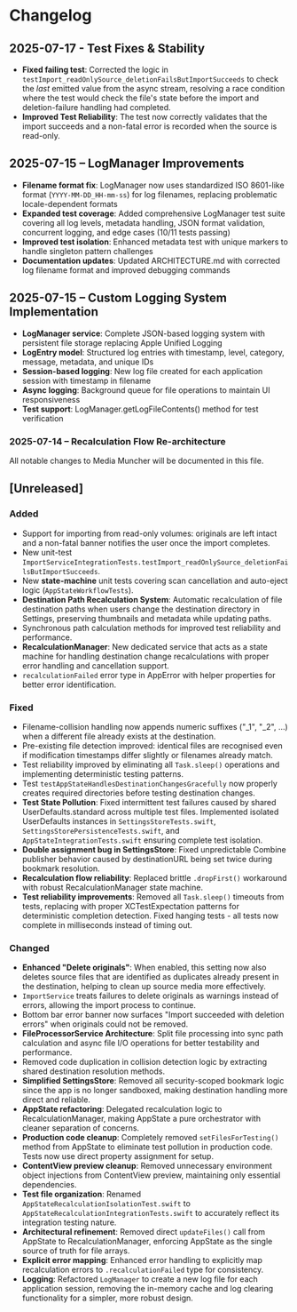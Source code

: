 # Changelog

## 2025-07-17 - Test Fixes & Stability
- **Fixed failing test**: Corrected the logic in `testImport_readOnlySource_deletionFailsButImportSucceeds` to check the *last* emitted value from the async stream, resolving a race condition where the test would check the file's state before the import and deletion-failure handling had completed.
- **Improved Test Reliability**: The test now correctly validates that the import succeeds and a non-fatal error is recorded when the source is read-only.

## 2025-07-15 – LogManager Improvements
- **Filename format fix**: LogManager now uses standardized ISO 8601-like format (`YYYY-MM-DD_HH-mm-ss`) for log filenames, replacing problematic locale-dependent formats
- **Expanded test coverage**: Added comprehensive LogManager test suite covering all log levels, metadata handling, JSON format validation, concurrent logging, and edge cases (10/11 tests passing)
- **Improved test isolation**: Enhanced metadata test with unique markers to handle singleton pattern challenges
- **Documentation updates**: Updated ARCHITECTURE.md with corrected log filename format and improved debugging commands

## 2025-07-15 – Custom Logging System Implementation
- **LogManager service**: Complete JSON-based logging system with persistent file storage replacing Apple Unified Logging
- **LogEntry model**: Structured log entries with timestamp, level, category, message, metadata, and unique IDs
- **Session-based logging**: New log file created for each application session with timestamp in filename
- **Async logging**: Background queue for file operations to maintain UI responsiveness 
- **Test support**: LogManager.getLogFileContents() method for test verification

### 2025-07-14 – Recalculation Flow Re-architecture

All notable changes to Media Muncher will be documented in this file.

## [Unreleased]

### Added
- Support for importing from read-only volumes: originals are left intact and a non-fatal banner notifies the user once the import completes.
- New unit-test `ImportServiceIntegrationTests.testImport_readOnlySource_deletionFailsButImportSucceeds`.
- New **state-machine** unit tests covering scan cancellation and auto-eject logic (`AppStateWorkflowTests`).
- **Destination Path Recalculation System**: Automatic recalculation of file destination paths when users change the destination directory in Settings, preserving thumbnails and metadata while updating paths.
- Synchronous path calculation methods for improved test reliability and performance.
- **RecalculationManager**: New dedicated service that acts as a state machine for handling destination change recalculations with proper error handling and cancellation support.
- `recalculationFailed` error type in AppError with helper properties for better error identification.

### Fixed
- Filename-collision handling now appends numeric suffixes ("_1", "_2", …) when a different file already exists at the destination.
- Pre-existing file detection improved: identical files are recognised even if modification timestamps differ slightly or filenames already match.
- Test reliability improved by eliminating all `Task.sleep()` operations and implementing deterministic testing patterns.
- Test `testAppStateHandlesDestinationChangesGracefully` now properly creates required directories before testing destination changes.
- **Test State Pollution**: Fixed intermittent test failures caused by shared UserDefaults.standard across multiple test files. Implemented isolated UserDefaults instances in `SettingsStoreTests.swift`, `SettingsStorePersistenceTests.swift`, and `AppStateIntegrationTests.swift` ensuring complete test isolation.
- **Double assignment bug in SettingsStore**: Fixed unpredictable Combine publisher behavior caused by destinationURL being set twice during bookmark resolution.
- **Recalculation flow reliability**: Replaced brittle `.dropFirst()` workaround with robust RecalculationManager state machine.
- **Test reliability improvements**: Removed all `Task.sleep()` timeouts from tests, replacing with proper XCTestExpectation patterns for deterministic completion detection. Fixed hanging tests - all tests now complete in milliseconds instead of timing out.

### Changed
- **Enhanced "Delete originals"**: When enabled, this setting now also deletes source files that are identified as duplicates already present in the destination, helping to clean up source media more effectively.
- `ImportService` treats failures to delete originals as warnings instead of errors, allowing the import process to continue.
- Bottom bar error banner now surfaces "Import succeeded with deletion errors" when originals could not be removed.
- **FileProcessorService Architecture**: Split file processing into sync path calculation and async file I/O operations for better testability and performance.
- Removed code duplication in collision detection logic by extracting shared destination resolution methods.
- **Simplified SettingsStore**: Removed all security-scoped bookmark logic since the app is no longer sandboxed, making destination handling more direct and reliable.
- **AppState refactoring**: Delegated recalculation logic to RecalculationManager, making AppState a pure orchestrator with cleaner separation of concerns.
- **Production code cleanup**: Completely removed `setFilesForTesting()` method from AppState to eliminate test pollution in production code. Tests now use direct property assignment for setup.
- **ContentView preview cleanup**: Removed unnecessary environment object injections from ContentView preview, maintaining only essential dependencies.
- **Test file organization**: Renamed `AppStateRecalculationIsolationTest.swift` to `AppStateRecalculationIntegrationTests.swift` to accurately reflect its integration testing nature.
- **Architectural refinement**: Removed direct `updateFiles()` call from AppState to RecalculationManager, enforcing AppState as the single source of truth for file arrays.
- **Explicit error mapping**: Enhanced error handling to explicitly map recalculation errors to `.recalculationFailed` type for consistency.
- **Logging**: Refactored `LogManager` to create a new log file for each application session, removing the in-memory cache and log clearing functionality for a simpler, more robust design. 